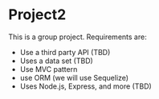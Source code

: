 # Project2
This is a group project. Requirements are:
* Use a third party API (TBD)
* Uses a data set (TBD)
* Use MVC pattern
* use ORM (we will use Sequelize)
* Uses Node.js, Express, and more (TBD)
